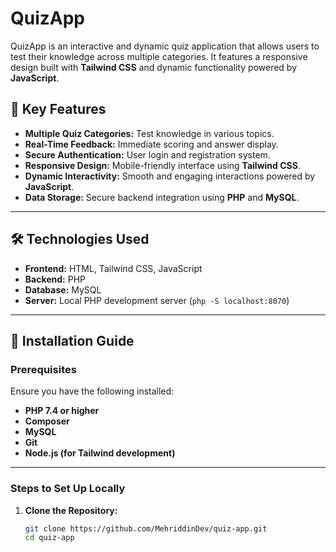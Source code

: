 # QuizApp

QuizApp is an interactive and dynamic quiz application that allows users to test their knowledge across multiple categories. It features a responsive design built with **Tailwind CSS** and dynamic functionality powered by **JavaScript**.

## 🔑 Key Features
- **Multiple Quiz Categories:** Test knowledge in various topics.
- **Real-Time Feedback:** Immediate scoring and answer display.
- **Secure Authentication:** User login and registration system.
- **Responsive Design:** Mobile-friendly interface using **Tailwind CSS**.
- **Dynamic Interactivity:** Smooth and engaging interactions powered by **JavaScript**.
- **Data Storage:** Secure backend integration using **PHP** and **MySQL**.

---

## 🛠️ Technologies Used
- **Frontend:** HTML, Tailwind CSS, JavaScript
- **Backend:** PHP
- **Database:** MySQL
- **Server:** Local PHP development server (`php -S localhost:8070`)

---

## 🚀 Installation Guide

### Prerequisites
Ensure you have the following installed:
- **PHP 7.4 or higher**
- **Composer**
- **MySQL**
- **Git**
- **Node.js (for Tailwind development)**

---

### Steps to Set Up Locally
1. **Clone the Repository:**  
   ```bash
   git clone https://github.com/MehriddinDev/quiz-app.git
   cd quiz-app
